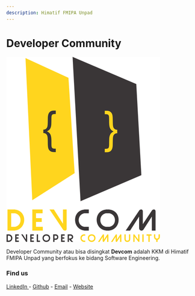 ```yaml
---
description: Himatif FMIPA Unpad
---
```


# Developer Community

![Logo Devcom](.gitbook/assets/devcom.png)

Developer Community atau bisa disingkat **Devcom** adalah KKM di Himatif FMIPA Unpad yang berfokus ke bidang Software Engineering.

### Find us

[LinkedIn ](https://linkedin.com/company/developer-community-himatif-fmipa-unpad) - [Github](https://github.com/DevCom-Himatif) - [Email](mailto:devcomhimatif@gmail.com) - [Website](https://devcom-himatif.github.io)

